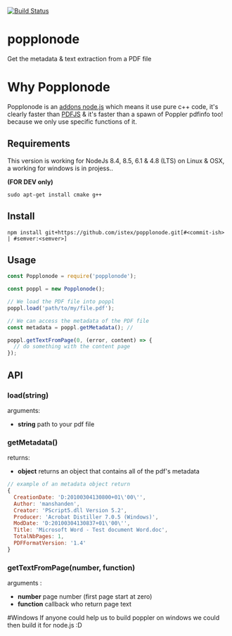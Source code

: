[![Build Status](https://travis-ci.org/istex/popplonode.svg?branch=master)](https://travis-ci.org/istex/popplonode)

# popplonode
Get the metadata & text extraction from a PDF file 

# Why Popplonode
Popplonode is an [addons node.js](https://nodejs.org/api/addons.html) which means it use pure c++ code, it's clearly faster than [PDFJS](https://www.npmjs.com/package/pdfjs) & it's faster than a spawn of Poppler pdfinfo too!  because we only use specific functions of it.

## Requirements
This version is working for NodeJs 8.4, 8.5, 6.1 & 4.8 (LTS) on Linux & OSX, a working for windows is in projess..

**(FOR DEV only)**
```shell
sudo apt-get install cmake g++
```

## Install
```shell
npm install git+https://github.com/istex/popplonode.git[#<commit-ish> | #semver:<semver>]
```

## Usage
```javascript
const Popplonode = require('popplonode');

const poppl = new Popplonode();

// We load the PDF file into poppl
poppl.load('path/to/my/file.pdf'); 

// We can access the metadata of the PDF file
const metadata = poppl.getMetadata(); // 

poppl.getTextFromPage(0, (error, content) => {
  // do something with the content page
});
```

## API

### load(string)
arguments: 
- **string** path to your pdf file

### getMetadata()
returns: 
- **object** returns an object that contains all of the pdf's metadata
```js
// example of an metadata object return
{ 
  CreationDate: 'D:20100304130800+01\'00\'',
  Author: 'manshanden',
  Creator: 'PScript5.dll Version 5.2',
  Producer: 'Acrobat Distiller 7.0.5 (Windows)',
  ModDate: 'D:20100304130837+01\'00\'',
  Title: 'Microsoft Word - Test document Word.doc',
  TotalNbPages: 1,
  PDFFormatVersion: '1.4'
}
```

### getTextFromPage(number, function)
arguments : 
- **number** page number (first page start at zero)
- **function** callback who return page text


#Windows
If anyone could help us to build poppler on windows we could then build it for node.js :D